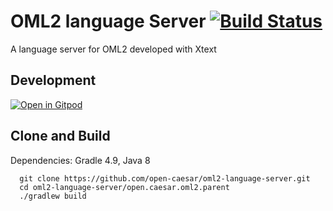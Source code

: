 # OML2 language Server [![Build Status](https://travis-ci.org/open-caesar/oml2-language-server.svg?branch=master)](https://travis-ci.org/open-caesar/oml2-language-server)
A language server for OML2 developed with Xtext

## Development

[![Open in Gitpod](https://gitpod.io/button/open-in-gitpod.svg)](https://gitpod.io#https://github.com/open-caesar/oml2-language-server)

## Clone and Build

Dependencies: Gradle 4.9, Java 8
```
  git clone https://github.com/open-caesar/oml2-language-server.git
  cd oml2-language-server/open.caesar.oml2.parent
  ./gradlew build
```
